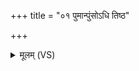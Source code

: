 +++
title = "०१ पुमान्पुंसोऽधि तिष्ठ"

+++
<details><summary>मूलम् (VS)</summary>

पुमा॑न्पुं॒सोऽधि॑ तिष्ठ॒ चर्मे॑हि॒ तत्र॑ ह्वयस्व यत॒मा प्रि॒या ते॑। याव॑न्ता॒वग्रे॑ प्रथ॒मं स॑मे॒यथु॒स्तद्वां॒ वयो॑ यम॒राज्ये॑ समा॒नम् ॥
</details>